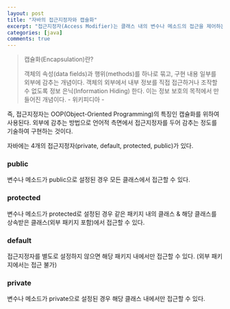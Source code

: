 ```yaml
---
layout: post
title: "자바의 접근지정자와 캡슐화"
excerpt: "접근지정자(Access Modifier)는 클래스 내의 변수나 메소드의 접근을 제어하는 역할을 의미한다. 우선 접근제어자를 사용하는 이유를 알아본다."
categories: [java]
comments: true
---
```


> 캡슐화(Encapsulation)란?
> 
> 객체의 속성(data fields)과 행위(methods)를 하나로 묶고, 구현 내용 일부를 외부에 감추는 개념이다. 객체의 외부에서 내부 정보를 직접 접근하거나 조작할 수 없도록 정보 은닉(Information Hiding) 한다. 이는 정보 보호의 목적에서 만들어진 개념이다. - 위키피디아 - 

즉, 접근지정자는 OOP(Object-Oriented Programming)의 특징인 캡슐화를 위하여 사용된다. 외부에 감추는 방법으로 언어적 측면에서 접근지정자를 두어 감추는 정도를 기술하여 구현하는 것이다.  

자바에는 4개의 접근지정자(private, default, protected, public)가 있다.

### public

변수나 메소드가 public으로 설정된 경우 모든 클래스에서 접근할 수 있다.

### protected

변수나 메소드가 protected로 설정된 경우 같은 패키지 내의 클래스 & 해당 클래스를 상속받은 클래스(외부 패키지 포함)에서 접근할 수 있다.

### default

접근지정자를 별도로 설정하지 않으면 해당 패키지 내에서만 접근할 수 있다. (외부 패키지에서는 접근 불가)

### private

변수나 메소드가 private으로 설정된 경우 해당 클래스 내에서만 접근할 수 있다.
